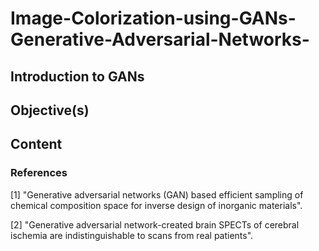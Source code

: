 # Image-Colorization-using-GANs-Generative-Adversarial-Networks-


## Introduction to GANs

## Objective(s)

## Content




### References
[1] "Generative adversarial networks (GAN) based efficient sampling of chemical composition space for inverse design of inorganic materials". 

[2] "Generative adversarial network-created brain SPECTs of cerebral ischemia are indistinguishable to scans from real patients".
